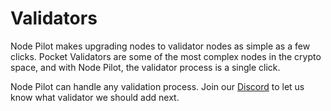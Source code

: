 # Validators

Node Pilot makes upgrading nodes to validator nodes as simple as a few clicks. Pocket Validators are some of the most complex nodes in the crypto space, and with Node Pilot, the validator process is a single click.

Node Pilot can handle any validation process. Join our [Discord](https://discord.gg/W9CrDBB44U) to let us know what validator we should add next.
